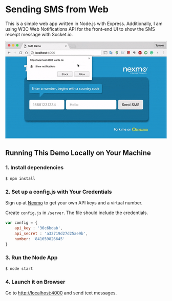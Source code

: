 # Sending SMS from Web

This is a simple web app written in Node.js with Express.
Additionally, I am using W3C Web Notifications API for the front-end UI to show the SMS receipt message with Socket.io.

![screencast](public/images/nexmo-sms-notification-demo.gif)

## Running This Demo Locally on Your Machine

### 1. Install dependencies

```bash
$ npm install
```

### 2. Set up a config.js with Your Credentials

Sign up at [Nexmo](https://nexmo.com) to get your own API keys and a virtual number.

Create `config.js` in `/server`. The file should include the credentials.

```javascript
var config = {
	api_key : '36c6bdab',
	api_secret : 'a32719d27d25ae9b',
  	number: '841659826645'
}

```

### 3. Run the Node App

```bash
$ node start
```

### 4. Launch it on Browser

Go to [http://localhost:4000](http://localhost:4000) and send text messages.
